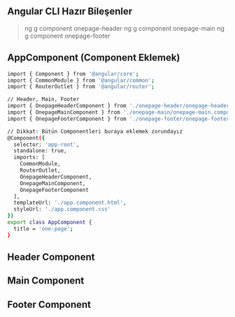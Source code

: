 ## Angular CLI Hazır Bileşenler

> ng g component onepage-header
> ng g component onepage-main
> ng g component onepage-footer

## AppComponent (Component Eklemek)

```sh
import { Component } from '@angular/core';
import { CommonModule } from '@angular/common';
import { RouterOutlet } from '@angular/router';

// Header, Main, Footer
import { OnepageHeaderComponent } from './onepage-header/onepage-header.component';
import { OnepageMainComponent } from './onepage-main/onepage-main.component';
import { OnepageFooterComponent } from './onepage-footer/onepage-footer.component';

// Dikkat: Bütün Componentleri buraya eklemek zorundayız
@Component({
  selector: 'app-root',
  standalone: true,
  imports: [
    CommonModule,
    RouterOutlet,
    OnepageHeaderComponent,
    OnepageMainComponent,
    OnepageFooterComponent
  ],
  templateUrl: './app.component.html',
  styleUrl: './app.component.css'
})
export class AppComponent {
  title = 'one-page';
}
```

## Header Component

## Main Component

## Footer Component

